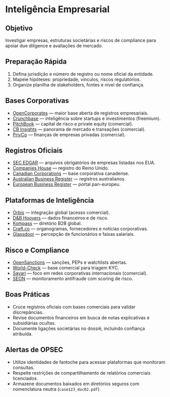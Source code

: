 # Inteligência Empresarial

## Objetivo
Investigar empresas, estruturas societárias e riscos de compliance para apoiar due diligence e avaliações de mercado.

## Preparação Rápida
1. Defina jurisdição e número de registro ou nome oficial da entidade.
2. Mapeie hipóteses: propriedade, vínculos, riscos regulatórios.
3. Organize planilha de stakeholders, fontes e nível de confiança.

## Bases Corporativas
- [OpenCorporates](https://opencorporates.com/) — maior base aberta de registros empresariais.
- [Crunchbase](https://www.crunchbase.com/) — inteligência sobre startups e investimentos (freemium).
- [PitchBook](https://pitchbook.com/) — capital de risco e private equity (comercial).
- [CB Insights](https://www.cbinsights.com/) — panorama de mercado e transações (comercial).
- [PrivCo](https://www.privco.com/) — finanças de empresas privadas (comercial).

## Registros Oficiais
- [SEC EDGAR](https://www.sec.gov/edgar.shtml) — arquivos obrigatórios de empresas listadas nos EUA.
- [Companies House](https://www.gov.uk/government/organisations/companies-house) — registro do Reino Unido.
- [Canadian Corporations](https://www.ic.gc.ca/eic/site/cd-dgc.nsf/eng/home) — base corporativa canadense.
- [Australian Business Register](https://abr.business.gov.au/) — registros australianos.
- [European Business Register](https://www.ebr.org/) — portal pan-europeu.

## Plataformas de Inteligência
- [Orbis](https://www.bvdinfo.com/en-gb/our-products/data/international/orbis) — integração global (acesso comercial).
- [D&B Hoovers](https://www.dnb.com/) — dados financeiros e de risco.
- [Kompass](https://www.kompass.com/) — diretório B2B global.
- [Craft.co](https://craft.co/) — organogramas, fornecedores e notícias corporativas.
- [Glassdoor](https://www.glassdoor.com/) — percepção de funcionários e faixas salariais.

## Risco e Compliance
- [OpenSanctions](https://www.opensanctions.org/) — sanções, PEPs e watchlists abertas.
- [World-Check](https://www.refinitiv.com/en/products/world-check-kyc-screening) — base comercial para triagem KYC.
- [Sayari](https://sayari.com/) — foco em redes corporativas internacionais (comercial).
- [SEON](https://seon.io/) — monitoramento antifraude com scoring de risco.

## Boas Práticas
- Cruce registros oficiais com bases comerciais para validar discrepâncias.
- Revise documentos financeiros em busca de notas explicativas e subsidiárias ocultas.
- Documente ligações societárias no dossiê, incluindo confiança atribuída.

## Alertas de OPSEC
- Utilize identidades de fantoche para acessar plataformas que monitoram consultas.
- Respeite restrições de compartilhamento de relatórios comerciais licenciados.
- Armazene documentos baixados em diretórios seguros com nomenclatura neutra (`case123_doc02.pdf`).
